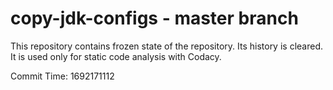 # copy-jdk-configs - master branch

This repository contains frozen state of the repository.
Its history is cleared. It is used only for static code
analysis with Codacy.

Commit Time: 1692171112